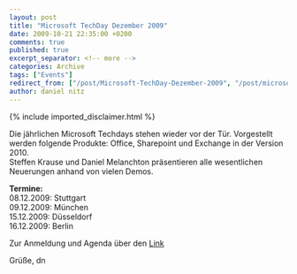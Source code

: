 ```yaml
---
layout: post
title: "Microsoft TechDay Dezember 2009"
date: 2009-10-21 22:35:00 +0200
comments: true
published: true
excerpt_separator: <!-- more -->
categories: Archive
tags: ["Events"]
redirect_from: ["/post/Microsoft-TechDay-Dezember-2009", "/post/microsoft-techday-dezember-2009"]
author: daniel nitz
---
```

<!-- more -->
{% include imported_disclaimer.html %}
<p>Die jährlichen Microsoft Techdays stehen wieder vor der Tür. Vorgestellt werden folgende Produkte: Office, Sharepoint und Exchange in der Version 2010.   <br />Steffen Krause und Daniel Melanchton präsentieren alle wesentlichen Neuerungen anhand von vielen Demos.</p>  <p><strong>Termine:     <br /></strong>08.12.2009: Stuttgart    <br />09.12.2009: München    <br />15.12.2009: Düsseldorf    <br />16.12.2009: Berlin</p>  <p>Zur Anmeldung und Agenda über den <a href="http://www.event-team.com/events/techday/TechDaysDezember2009.aspx" target="_blank">Link</a></p>  <p>Grüße, dn</p>
